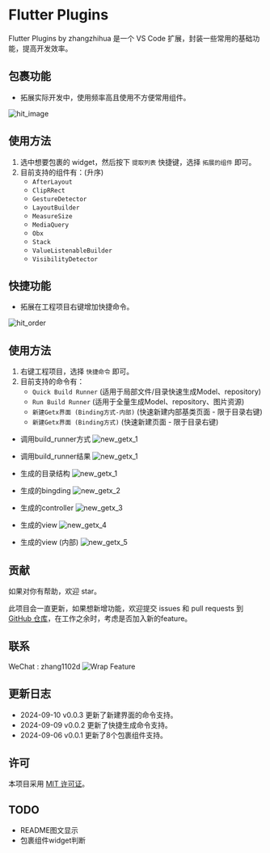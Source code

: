 # Flutter Plugins

Flutter Plugins by zhangzhihua 是一个 VS Code 扩展，封装一些常用的基础功能，提高开发效率。

## 包裹功能

- 拓展实际开发中，使用频率高且使用不方便常用组件。

![hit_image](./images/hit_image.png)

## 使用方法

1. 选中想要包裹的 widget，然后按下 `提取列表` 快捷键，选择 `拓展的组件` 即可。
2. 目前支持的组件有：(升序)
    - `AfterLayout`
    - `ClipRRect`
    - `GestureDetector`
    - `LayoutBuilder`
    - `MeasureSize`
    - `MediaQuery`
    - `Obx`
    - `Stack`
    - `ValueListenableBuilder`
    - `VisibilityDetector`

## 快捷功能

- 拓展在工程项目右键增加快捷命令。

![hit_order](./images/hit_order.png)

## 使用方法

1. 右键工程项目，选择 `快捷命令` 即可。
2. 目前支持的命令有：
    - `Quick Build Runner` (适用于局部文件/目录快速生成Model、repository) 
    - `Run Build Runner` (适用于全量生成Model、repository、图片资源)
    - `新建Getx界面 (Binding方式-内部)` (快速新建内部基类页面 - 限于目录右键)
    - `新建Getx界面 (Binding方式)` (快速新建页面 - 限于目录右键)

- 调用build_runner方式
![new_getx_1](./images/build_runner.png)

- 调用build_runner结果
![new_getx_1](./images/build_runner2.png)

- 生成的目录结构
![new_getx_1](./images/new_getx_1.png)

- 生成的bingding
![new_getx_2](./images/new_getx_2.png)

- 生成的controller
![new_getx_3](./images/new_getx_3.png)

- 生成的view
![new_getx_4](./images/new_getx_4.png)

- 生成的view (内部)
![new_getx_5](./images/new_getx_5.png)

## 贡献

如果对你有帮助，欢迎 star。

此项目会一直更新，如果想新增功能，欢迎提交 issues 和 pull requests 到 [GitHub 仓库](https://github.com/ke112/vscode_plugins)，在工作之余时，考虑是否加入新的feature。


## 联系
WeChat : zhang1102d
![Wrap Feature](./images/wechat.JPG)

## 更新日志

- 2024-09-10 v0.0.3 更新了新建界面的命令支持。
- 2024-09-09 v0.0.2 更新了快捷生成命令支持。
- 2024-09-06 v0.0.1 更新了8个包裹组件支持。
  
## 许可

本项目采用 [MIT 许可证](LICENSE)。

## TODO <s> </s>

- README图文显示
- 包裹组件widget判断
